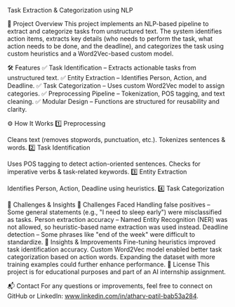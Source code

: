 Task Extraction & Categorization using NLP

📌 Project Overview
This project implements an NLP-based pipeline to extract and categorize tasks from unstructured text. The system identifies action items, extracts key details (who needs to perform the task, what action needs to be done, and the deadline), and categorizes the task using custom heuristics and a Word2Vec-based custom model.

🛠 Features
✅ Task Identification – Extracts actionable tasks from unstructured text.
✅ Entity Extraction – Identifies Person, Action, and Deadline.
✅ Task Categorization – Uses custom Word2Vec model to assign categories.
✅ Preprocessing Pipeline – Tokenization, POS tagging, and text cleaning.
✅ Modular Design – Functions are structured for reusability and clarity.



⚙️ How It Works
1️⃣ Preprocessing

Cleans text (removes stopwords, punctuation, etc.).
Tokenizes sentences & words.
2️⃣ Task Identification

Uses POS tagging to detect action-oriented sentences.
Checks for imperative verbs & task-related keywords.
3️⃣ Entity Extraction

Identifies Person, Action, Deadline using heuristics.
4️⃣ Task Categorization



📌 Challenges & Insights
🔹 Challenges Faced
Handling false positives – Some general statements (e.g., "I need to sleep early") were misclassified as tasks.
Person extraction accuracy – Named Entity Recognition (NER) was not allowed, so heuristic-based name extraction was used instead.
Deadline detection – Some phrases like "end of the week" were difficult to standardize.
🔹 Insights & Improvements
Fine-tuning heuristics improved task identification accuracy.
Custom Word2Vec model enabled better task categorization based on action words.
Expanding the dataset with more training examples could further enhance performance.
📜 License
This project is for educational purposes and part of an AI internship assignment.

📬 Contact
For any questions or improvements, feel free to connect on GitHub or LinkedIn: www.linkedin.com/in/atharv-patil-bab53a284.